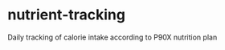 nutrient-tracking
=================

Daily tracking of calorie intake according to P90X nutrition plan